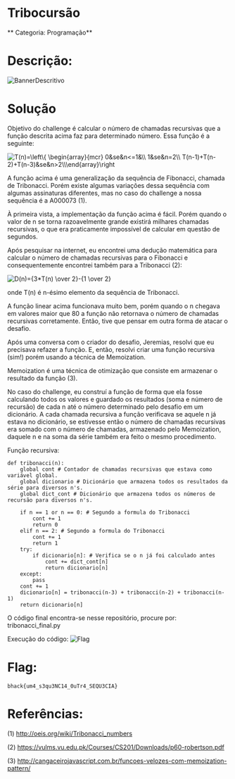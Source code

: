 # Tribocursão

** Categoria: Programação**

# Descrição:
![BannerDescritivo](bhack_tribo1.png)

# Solução
Objetivo do challenge é calcular o número de chamadas recursivas que a função descrita acima faz para determinado número. Essa função é a seguinte:

<img align="center" src="https://i.upmath.me/svg/T(n)%3D%5Cleft%5C%7B%0A%20%20%20%20%20%5Cbegin%7Barray%7D%7Bmcr%7D%0A%20%20%20%20%200%26se%26n%3C%3D1%26%5C%5C%0A%20%20%20%20%201%26se%26n%3D2%5C%5C%0A%20%20%20%20%20T(n-1)%2BT(n-2)%2BT(n-3)%26se%26n%3E2%5C%5C%5Cend%7Barray%7D%5Cright" alt="T(n)=\left\{
     \begin{array}{mcr}
     0&amp;se&amp;n&lt;=1&amp;\\
     1&amp;se&amp;n=2\\
     T(n-1)+T(n-2)+T(n-3)&amp;se&amp;n&gt;2\\\end{array}\right" />

A função acima é uma generalização da sequência de Fibonacci, chamada de Tribonacci. Porém existe algumas variações dessa sequência com algumas assinaturas diferentes, mas no caso do challenge a nossa sequência é a A000073 (1).

À primeira vista, a implementação da função acima é fácil. Porém quando o valor de n se torna razoavelmente grande existirá milhares chamadas recursivas, o que era praticamente impossível de calcular em questão de segundos.

Após pesquisar na internet, eu encontrei uma dedução matemática para calcular o número de chamadas recursivas para o Fibonacci e consequentemente encontrei também para a Tribonacci (2):

<p><img src="https://i.upmath.me/svg/D(n)%3D%7B3*T(n)%20%5Cover%202%7D-%7B1%20%5Cover%202%7D" alt="D(n)={3*T(n) \over 2}-{1 \over 2}" />

onde T(n) é n-ésimo elemento da sequência de Tribonacci.</p>

A função linear acima funcionava muito bem, porém quando o n chegava em valores maior que 80 a função não retornava o número de chamadas recursivas corretamente. Então, tive que pensar em outra forma de atacar o desafio.

Após uma conversa com o criador do desafio, Jeremias, resolvi que eu precisava refazer a função. E, então, resolvi criar uma função recursiva (sim!) porém usando a técnica de Memoization.

Memoization é uma técnica de otimização que consiste em armazenar o resultado da função (3).

No caso do challenge, eu construí a função de forma que ela fosse calculando todos os valores e guardado os resultados (soma e número de recursão) de cada n até o número determinado pelo desafio em um dicionário. A cada chamada recursiva a função verificava se aquele n já estava no dicionário, se estivesse então o número de chamadas recursivas era somado com o número de chamadas, armazenado pelo Memoization, daquele n e na soma da série também era feito o mesmo procedimento.

Função recursiva:
```
def tribonacci(n):
    global cont # Contador de chamadas recursivas que estava como variável global.
    global dicionario # Dicionário que armazena todos os resultados da série para diversos n's.
    global dict_cont # Dicionário que armazena todos os números de recursão para diversos n's.

    if n == 1 or n == 0: # Segundo a formula do Tribonacci
        cont += 1
        return 0
    elif n == 2: # Segundo a formula do Tribonacci
        cont += 1
        return 1
    try:
        if dicionario[n]: # Verifica se o n já foi calculado antes
            cont += dict_cont[n]
            return dicionario[n]
    except:
        pass
    cont += 1
    dicionario[n] = tribonacci(n-3) + tribonacci(n-2) + tribonacci(n-1)
    return dicionario[n]
```

O código final encontra-se nesse repositório, procure por: tribonacci_final.py

Execução do código:
![Flag](bhack_triboflag.png)

# Flag:
```bhack{um4_s3qu3NC14_0uTr4_SEQU3CIA}```


# Referências:

(1) http://oeis.org/wiki/Tribonacci_numbers

(2) https://vulms.vu.edu.pk/Courses/CS201/Downloads/p60-robertson.pdf

(3) http://cangaceirojavascript.com.br/funcoes-velozes-com-memoization-pattern/
